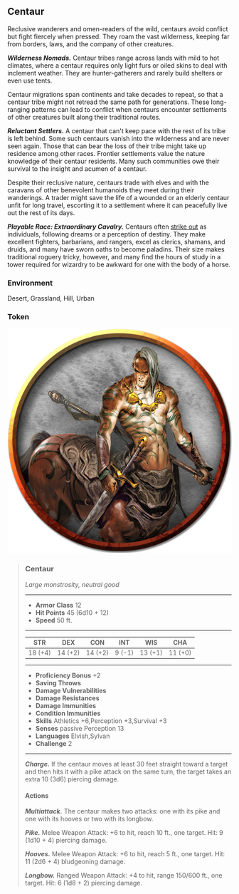 ## Centaur
Reclusive wanderers and omen-readers of the wild, centaurs avoid conflict but fight fiercely when pressed. They roam the vast wilderness, keeping far from borders, laws, and the company of other creatures.

***Wilderness Nomads.*** Centaur tribes range across lands with mild to hot climates, where a centaur requires only light furs or oiled skins to deal with inclement weather. They are hunter-gatherers and rarely build shelters or even use tents.

Centaur migrations span continents and take decades to repeat, so that a centaur tribe might not retread the same path for generations. These long-ranging patterns can lead to conflict when centaurs encounter settlements of other creatures built along their traditional routes.

***Reluctant Settlers.*** A centaur that can't keep pace with the rest of its tribe is left behind. Some such centaurs vanish into the wilderness and are never seen again. Those that can bear the loss of their tribe might take up residence among other races. Frontier settlements value the nature knowledge of their centaur residents. Many such communities owe their survival to the insight and acumen of a centaur.

Despite their reclusive nature, centaurs trade with elves and with the caravans of other benevolent humanoids they meet during their wanderings. A trader might save the life of a wounded or an elderly centaur unfit for long travel, escorting it to a settlement where it can peacefully live out the rest of its days.

***Playable Race: Extraordinary Cavalry.*** Centaurs often [strike out](../../Races/Centaurs.md) as individuals, following dreams or a perception of destiny. They make excellent fighters, barbarians, and rangers, excel as clerics, shamans, and druids, and many have sworn oaths to become paladins. Their size makes traditional roguery tricky, however, and many find the hours of study in a tower required for wizardry to be awkward for one with the body of a horse.

### Environment
Desert, Grassland, Hill, Urban

### Token
![](Centaur-Token.png)

>### Centaur
>*Large monstrosity, neutral good*
>___
>- **Armor Class** 12
>- **Hit Points** 45 (6d10 + 12)
>- **Speed** 50 ft.
>___
>|**STR**|**DEX**|**CON**|**INT**|**WIS**|**CHA**|
>|:---:|:---:|:---:|:---:|:---:|:---:|
>|18 (+4)|14 (+2)|14 (+2)|9 (-1)|13 (+1)|11 (+0)|
>
>___
>- **Proficiency Bonus** +2
>- **Saving Throws** 
>- **Damage Vulnerabilities** 
>- **Damage Resistances** 
>- **Damage Immunities** 
>- **Condition Immunities** 
>- **Skills** Athletics +6,Perception +3,Survival +3
>- **Senses** passive Perception 13
>- **Languages** Elvish,Sylvan
>- **Challenge** 2
>___
>***Charge.*** If the centaur moves at least 30 feet straight toward a target and then hits it with a pike attack on the same turn, the target takes an extra 10 (3d6) piercing damage.
>
>#### Actions
>***Multiattack.*** The centaur makes two attacks: one with its pike and one with its hooves or two with its longbow.
>
>***Pike.*** Melee Weapon Attack: +6 to hit, reach 10 ft., one target. Hit: 9 (1d10 + 4) piercing damage.
>
>***Hooves.*** Melee Weapon Attack: +6 to hit, reach 5 ft., one target. Hit: 11 (2d6 + 4) bludgeoning damage.
>
>***Longbow.*** Ranged Weapon Attack: +4 to hit, range 150/600 ft., one target. Hit: 6 (1d8 + 2) piercing damage.
>
